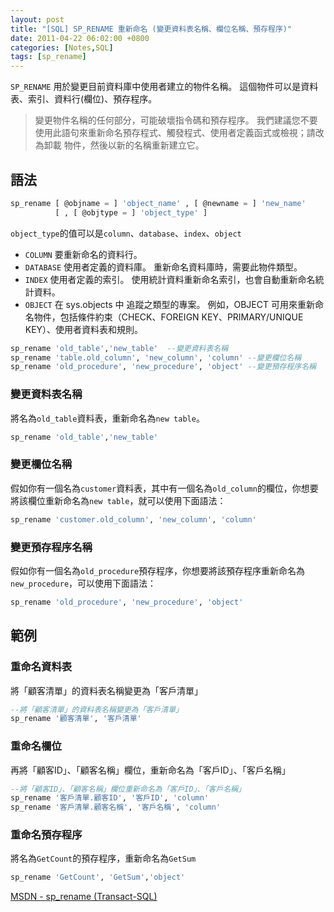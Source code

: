 ```yaml
---
layout: post
title: "[SQL] SP_RENAME 重新命名 (變更資料表名稱、欄位名稱、預存程序)"
date: 2011-04-22 06:02:00 +0800
categories: [Notes,SQL]
tags: [sp_rename]
---
```


`SP_RENAME` 用於變更目前資料庫中使用者建立的物件名稱。 這個物件可以是資料表、索引、資料行(欄位)、預存程序。

> 變更物件名稱的任何部分，可能破壞指令碼和預存程序。 我們建議您不要使用此語句來重新命名預存程式、觸發程式、使用者定義函式或檢視；請改為卸載 物件，然後以新的名稱重新建立它。

## 語法

```sql
sp_rename [ @objname = ] 'object_name' , [ @newname = ] 'new_name'
          [ , [ @objtype = ] 'object_type' ]
```

`object_type`的值可以是`column`、`database`、`index`、`object`

- `COLUMN` 要重新命名的資料行。
- `DATABASE` 使用者定義的資料庫。 重新命名資料庫時，需要此物件類型。
- `INDEX` 使用者定義的索引。 使用統計資料重新命名索引，也會自動重新命名統計資料。
- `OBJECT` 在 sys.objects 中 追蹤之類型的專案。 例如，OBJECT 可用來重新命名物件，包括條件約束（CHECK、FOREIGN KEY、PRIMARY/UNIQUE KEY）、使用者資料表和規則。

```sql
sp_rename 'old_table','new_table'  --變更資料表名稱
sp_rename 'table.old_column', 'new_column', 'column' --變更欄位名稱
sp_rename 'old_procedure', 'new_procedure', 'object' --變更預存程序名稱
```

### 變更資料表名稱

將名為`old_table`資料表，重新命名為`new table`。

```sql
sp_rename 'old_table','new_table' 
```

### 變更欄位名稱

假如你有一個名為`customer`資料表，其中有一個名為`old_column`的欄位，你想要將該欄位重新命名為`new table`，就可以使用下面語法：

```sql
sp_rename 'customer.old_column', 'new_column', 'column'
```

### 變更預存程序名稱

假如你有一個名為`old_procedure`預存程序，你想要將該預存程序重新命名為`new_procedure`，可以使用下面語法：

```sql
sp_rename 'old_procedure', 'new_procedure', 'object'
```

## 範例 
### 重命名資料表
將「顧客清單」的資料表名稱變更為「客戶清單」

```sql
--將「顧客清單」的資料表名稱變更為「客戶清單」
sp_rename '顧客清單', '客戶清單'
```
### 重命名欄位
再將「顧客ID」、「顧客名稱」欄位，重新命名為「客戶ID」、「客戶名稱」

```sql
--將「顧客ID」、「顧客名稱」欄位重新命名為「客戶ID」、「客戶名稱」
sp_rename '客戶清單.顧客ID', '客戶ID', 'column'
sp_rename '客戶清單.顧客名稱', '客戶名稱', 'column'
```

### 重命名預存程序

將名為`GetCount`的預存程序，重新命名為`GetSum`

```sql
sp_rename 'GetCount', 'GetSum','object'
```

[MSDN - sp_rename (Transact-SQL)](https://learn.microsoft.com/zh-tw/sql/relational-databases/system-stored-procedures/sp-rename-transact-sql?view=sql-server-ver16)
